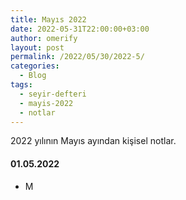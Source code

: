 ```yaml
---
title: Mayıs 2022
date: 2022-05-31T22:00:00+03:00
author: omerify
layout: post
permalink: /2022/05/30/2022-5/
categories:
  - Blog
tags:
  - seyir-defteri
  - mayis-2022
  - notlar
---
```


2022 yılının Mayıs ayından kişisel notlar.

#### 01.05.2022

* M